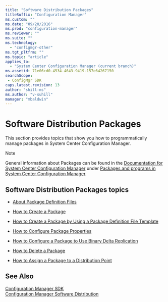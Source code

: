 ```yaml
---
title: "Software Distribution Packages"
titleSuffix: "Configuration Manager"
ms.custom: ""
ms.date: "09/20/2016"
ms.prod: "configuration-manager"
ms.reviewer: ""
ms.suite: ""
ms.technology:
  - "configmgr-other"
ms.tgt_pltfrm: ""
ms.topic: "article"
applies_to:
  - "System Center Configuration Manager (current branch)"
ms.assetid: 71e06cd0-4534-4643-9419-157e64267150searchScope: - ConfigMgr SDK
caps.latest.revision: 13
author: "shill-ms"
ms.author: "v-suhill"
manager: "mbaldwin"
---
```

# Software Distribution Packages
This section provides topics that show you how to programmatically manage packages in System Center Configuration Manager.  

> [!NOTE]
>  General information about Packages can be found in the [Documentation for System Center Configuration Manager](https://technet.microsoft.com/en-us/library/mt346023.aspx) under [Packages and programs in System Center Configuration Manager](https://technet.microsoft.com/en-us/library/mt629313.aspx).  

## Software Distribution Packages topics  

-   [About Package Definition Files](../../../../develop/core/servers/configure/about-package-definition-files.md)  

-   [How to Create a Package](../../../../develop/core/servers/configure/how-to-create-a-package.md)  

-   [How to Create a Package by Using a Package Definition File Template](../../../../develop/core/servers/configure/how-to-create-a-package-by-using-a-package-definition-file-template.md)  

-   [How to Configure Package Properties](../../../../develop/core/servers/configure/how-to-configure-package-properties.md)  

-   [How to Configure a Package to Use Binary Delta Replication](../../../../develop/core/servers/configure/how-to-configure-a-package-to-use-binary-delta-replication.md)  

-   [How to Delete a Package](../../../../develop/core/servers/configure/how-to-delete-a-package.md)  

-   [How to Assign a Package to a Distribution Point](../../../../develop/core/servers/configure/how-to-assign-a-package-to-a-distribution-point.md)  

## See Also  
 [Configuration Manager SDK](../../../../develop/core/misc/system-center-configuration-manager-sdk.md)   
 [Configuration Manager Software Distribution](../../../../develop/core/servers/configure/software-distribution.md)
